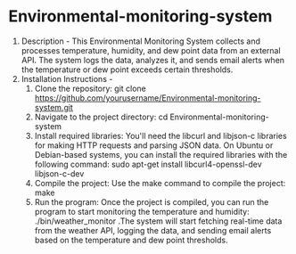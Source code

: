 # Environmental-monitoring-system
1. Description - This Environmental Monitoring System collects and processes temperature, humidity, and dew point data from an external API. The system logs the data, analyzes it, and sends email alerts when the temperature or dew point exceeds certain thresholds.
2. Installation Instructions -
   1. Clone the repository: git clone https://github.com/yourusername/Environmental-monitoring-system.git
   2. Navigate to the project directory: cd Environmental-monitoring-system
   3. Install required libraries: You'll need the libcurl and libjson-c libraries for making HTTP requests and parsing JSON data. On Ubuntu or Debian-based systems, you can install the required libraries with the following command: sudo apt-get install libcurl4-openssl-dev libjson-c-dev 
   5. Compile the project: Use the make command to compile the project: make
   6. Run the program: Once the project is compiled, you can run the program to start monitoring the temperature and humidity: ./bin/weather_monitor .The system will start fetching real-time data from the weather API, logging the data, and sending email alerts based on the temperature and dew point thresholds.
